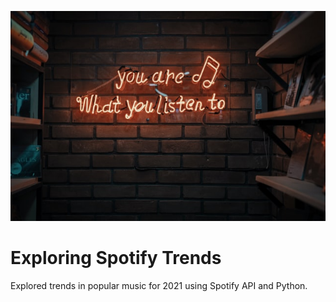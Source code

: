 ![banner](mohammad-metri-1oKxSKSOowE-unsplash.jpg)
# Exploring Spotify Trends
Explored trends in popular music for 2021 using Spotify API and Python.
